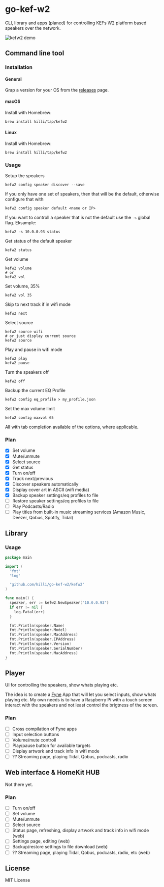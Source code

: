 # go-kef-w2

CLI, library and apps (planed) for controlling KEFs W2 platform based speakers over the network.

![kefw2 demo](https://vhs.charm.sh/vhs-4OfCLUFxGHJCmZutvmaRYJ.gif)

## Command line tool

### Installation

#### General

Grap a version for your OS from the [releases](https://github.com/hilli/go-kef-w2/releases) page.

#### macOS

Install with Homebrew:

```shell
brew install hilli/tap/kefw2
```

#### Linux

Install with Homebrew:

```shell
brew install hilli/tap/kefw2
```

### Usage

Setup the speakers

```shell
kefw2 config speaker discover --save
```

If you only have one set of speakers, then that will be the default, otherwise configure that with

```shell
kefw2 config speaker default <name or IP>
```

If you want to controll a speaker that is not the default use the `-s` global flag. Eksample:

```shell
kefw2 -s 10.0.0.93 status
```

Get status of the default speaker

```shell
kefw2 status
```

Get volume

```shell
kefw2 volume
# or
kefw2 vol
```

Set volume, 35%

```shell
kefw2 vol 35
```

Skip to next track if in wifi mode

```shell
kefw2 next
```

Select source

```shell
kefw2 source wifi
# or just display current source
kefw2 source
```

Play and pause in wifi mode

```shell
kefw2 play
kefw2 pause
```

Turn the speakers off

```shell
kefw2 off
```

Backup the current EQ Profile

```shell
kefw2 config eq_profile > my_profile.json
```

Set the max volume limit

```shell
kefw2 config maxvol 65
```

All with tab completion available of the options, where applicable.

### Plan

- [x] Set volume
- [x] Mute/unmute
- [x] Select source
- [x] Get status
- [x] Turn on/off
- [x] Track next/previous
- [x] Discover speakers automatically
- [x] Display cover art in ASCII (wifi media)
- [x] Backup speaker settings/eq profiles to file
- [ ] Restore speaker settings/eq profiles to file
- [ ] Play Podcasts/Radio
- [ ] Play titles from built-in music streaming services (Amazon Music, Deezer, Qobus, Spotify, Tidal)

## Library

### Usage

```go
package main

import (
  "fmt"
  "log"

  "github.com/hilli/go-kef-w2/kefw2"
)

func main() {
  speaker, err := kefw2.NewSpeaker("10.0.0.93")
  if err != nil {
    log.Fatal(err)
  }

  fmt.Println(speaker.Name)
  fmt.Println(speaker.Model)
  fmt.Println(speaker.MacAddress)
  fmt.Println(speaker.IPAddress)
  fmt.Println(speaker.Version)
  fmt.Println(speaker.SerialNumber)
  fmt.Println(speaker.MacAddress)
}
```

## Player

UI for controlling the speakers, show whats playing etc.

The idea is to create a [Fyne](https://fyne.io/) App that will let you select inputs, show whats playing etc.
My own needs is to have a Raspberry Pi with a touch screen interact with the speakers and not least control the brigtness of the screen.

### Plan

- [ ] Cross compilation of Fyne apps
- [ ] Input selection buttons
- [ ] Volume/mute controll
- [ ] Play/pause button for available targets
- [ ] Display artwork and track info in wifi mode
- [ ] ?? Streaming page, playing Tidal, Qobus, podcasts, radio

## Web interface & HomeKit HUB

Not there yet.

### Plan

- [ ] Turn on/off
- [ ] Set volume
- [ ] Mute/unmute
- [ ] Select source
- [ ] Status page, refreshing, display artwork and track info in wifi mode (web)
- [ ] Settings page, editing (web)
- [ ] Backup/restore settings to file download (web)
- [ ] ?? Streaming page, playing Tidal, Qobus, podcasts, radio, etc (web)

## License

MIT License
